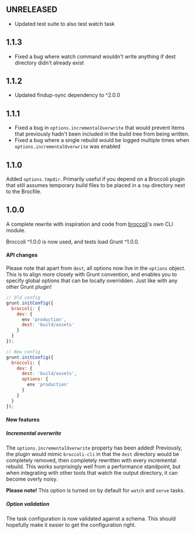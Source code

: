 ## UNRELEASED
- Updated test suite to also test watch task

## 1.1.3
- Fixed a bug where watch command wouldn't write anything if dest directory didn't already exist

## 1.1.2
- Updated findup-sync dependency to ^2.0.0

## 1.1.1

- Fixed a bug in `options.incrementalOverwrite` that would prevent items that previously hadn't been included in the build tree from being written.
- Fixed a bug where a single rebuild would be logged multiple times when `options.incrementalOverwrite` was enabled

## 1.1.0

Added `options.tmpdir`. Primarily useful if you depend on a Broccoli plugin that still assumes temporary build files to be placed in a `tmp` directory next to the Brocfile.

## 1.0.0

A complete rewrite with inspiration and code from [broccoli](https://www.npmjs.com/package/broccoli)'s own CLI module.

Broccoli ^1.0.0 is now used, and tests load Grunt ^1.0.0.

#### API changes

Please note that apart from `dest`, all options now live in the `options` object. This is to align more closely with Grunt convention, and enables you to specify global options that can be locally overridden. Just like with any other Grunt plugin!

```js
// Old config
grunt.initConfig({
  broccoli: {
    dev: {
      env 'production',
      dest: 'build/assets'
    }
  }
});

// New config
grunt.initConfig({
  broccoli: {
    dev: {
      dest: 'build/assets',
      options: {
        env 'production'
      }
    }
  }
});
```

#### New features

##### Incremental overwrite

The `options.incrementalOverwrite` property has been added! Previously, the plugin would mimic `broccoli-cli` in that the `dest` directory would be completely removed, then completely rewritten with every incremental rebuild. This works surprisingly well from a performance standpoint, but when integrating with other tools that watch the output directory, it can become overly noisy.

**Please note!** This option is turned on by default for `watch` and `serve` tasks.

##### Option validation

The task configuration is now validated against a schema. This should hopefully make it easier to get the configuration right.
